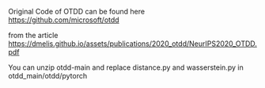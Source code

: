 Original Code of OTDD can be found here https://github.com/microsoft/otdd

from the article https://dmelis.github.io/assets/publications/2020_otdd/NeurIPS2020_OTDD.pdf

You can unzip otdd-main and replace distance.py and wasserstein.py in otdd_main/otdd/pytorch
